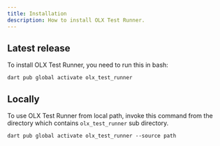 ```yaml
---
title: Installation
description: How to install OLX Test Runner.
---
```

## Latest release


To install OLX Test Runner, you need to run this in bash:

```shell
dart pub global activate olx_test_runner
```


## Locally

To use OLX Test Runner from local path, invoke this command from the directory which contains `olx_test_runner` sub directory.

```shell
dart pub global activate olx_test_runner --source path
```